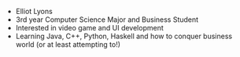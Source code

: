 - Elliot Lyons
- 3rd year Computer Science Major and Business Student
- Interested in video game and UI development
- Learning Java, C++, Python, Haskell and how to conquer business world (or at least attempting to!)

